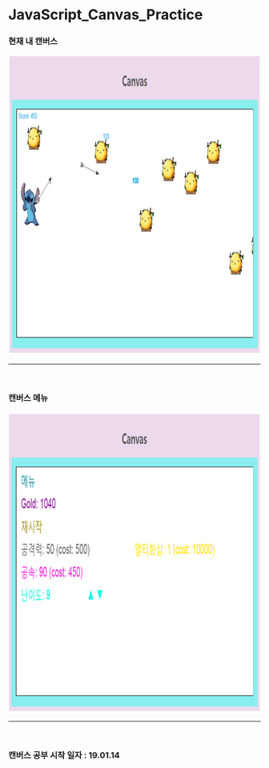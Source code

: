 ﻿# JavaScript_Canvas_Practice

### 현재 내 캔버스
[<img src = "https://github.com/SeoHyeonMyeong/JavaScript_Canvas_Practice/blob/master/images/Canvas1.PNG?raw=true" height="600" title="Canvas">](https://seohyeonmyeong.github.io/JavaScript_Canvas_Practice/canvas.html)

***
&nbsp;

### 캔버스 메뉴
[<img src = "https://github.com/SeoHyeonMyeong/JavaScript_Canvas_Practice/blob/master/images/Canvas2.PNG?raw=true" height="600" title="Canvas">](https://seohyeonmyeong.github.io/JavaScript_Canvas_Practice/canvas.html)

***
&nbsp;



### 캔버스 공부 시작 일자 : 19.01.14
